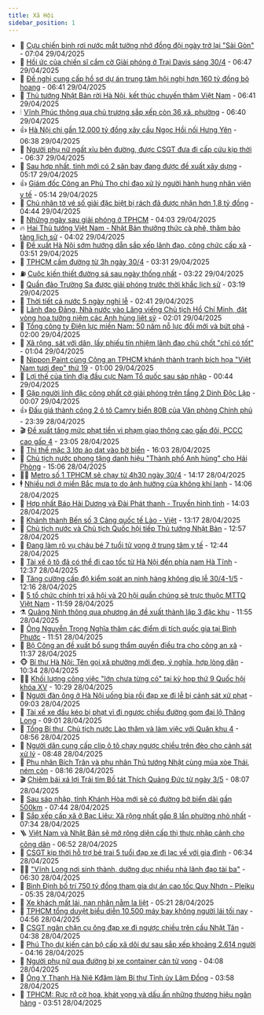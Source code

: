 ```yaml
---
title: Xã Hội
sidebar_position: 1
---
```


<!-- dantri-xa-hoi:START -->
- 🫣 [Cựu chiến binh rơi nước mắt tưởng nhớ đồng đội ngày trở lại &quot;Sài Gòn&quot;](https://dantri.com.vn/xa-hoi/cuu-chien-binh-roi-nuoc-mat-tuong-nho-dong-doi-ngay-tro-lai-sai-gon-20250429135348076.htm) - 07:04 29/04/2025
- 💼 [Hồi ức của chiến sĩ cắm cờ Giải phóng ở Trại Davis sáng 30/4](https://dantri.com.vn/xa-hoi/hoi-uc-cua-chien-si-cam-co-giai-phong-o-trai-davis-sang-304-20250427010518070.htm) - 06:47 29/04/2025
- 🎊 [Đề nghị cung cấp hồ sơ dự án trung tâm hội nghị hơn 160 tỷ đồng bỏ hoang](https://dantri.com.vn/xa-hoi/de-nghi-cung-cap-ho-so-du-an-trung-tam-hoi-nghi-hon-160-ty-dong-bo-hoang-20250429131353190.htm) - 06:41 29/04/2025
- 🙉 [Thủ tướng Nhật Bản rời Hà Nội, kết thúc chuyến thăm Việt Nam](https://dantri.com.vn/xa-hoi/thu-tuong-nhat-ban-roi-ha-noi-ket-thuc-chuyen-tham-viet-nam-20250429125059404.htm) - 06:41 29/04/2025
- 🕯 [Vĩnh Phúc thông qua chủ trương sắp xếp còn 36 xã, phường](https://dantri.com.vn/xa-hoi/vinh-phuc-thong-qua-chu-truong-sap-xep-con-36-xa-phuong-20250429091551071.htm) - 06:40 29/04/2025
- 👍 [Hà Nội chi gần 12.000 tỷ đồng xây cầu Ngọc Hồi nối Hưng Yên](https://dantri.com.vn/xa-hoi/ha-noi-chi-gan-12000-ty-dong-xay-cau-ngoc-hoi-noi-hung-yen-20250429133344365.htm) - 06:38 29/04/2025
- 🤖 [Người phụ nữ ngất xỉu bên đường, được CSGT đưa đi cấp cứu kịp thời](https://dantri.com.vn/xa-hoi/nguoi-phu-nu-ngat-xiu-ben-duong-duoc-csgt-dua-di-cap-cuu-kip-thoi-20250429122004896.htm) - 06:37 29/04/2025
- 🙉 [Sau hợp nhất, tỉnh mới có 2 sân bay đang được đề xuất xây dựng](https://dantri.com.vn/xa-hoi/sau-hop-nhat-tinh-moi-co-2-san-bay-dang-duoc-de-xuat-xay-dung-20250429114226737.htm) - 05:17 29/04/2025
- 👍 [Giám đốc Công an Phú Thọ chỉ đạo xử lý người hành hung nhân viên y tế](https://dantri.com.vn/xa-hoi/giam-doc-cong-an-phu-tho-chi-dao-xu-ly-nguoi-hanh-hung-nhan-vien-y-te-20250429120607372.htm) - 05:14 29/04/2025
- 🗽 [Chủ nhân tờ vé số giải đặc biệt bị rách đã được nhận hơn 1,8 tỷ đồng](https://dantri.com.vn/xa-hoi/chu-nhan-to-ve-so-giai-dac-biet-bi-rach-da-duoc-nhan-hon-18-ty-dong-20250429112935922.htm) - 04:44 29/04/2025
- 🗽 [Những ngày sau giải phóng ở TPHCM](https://dantri.com.vn/xa-hoi/nhung-ngay-sau-giai-phong-o-tphcm-20250429081109593.htm) - 04:03 29/04/2025
- 🔥 [Hai Thủ tướng Việt Nam - Nhật Bản thưởng thức cà phê, thăm bảo tàng lịch sử](https://dantri.com.vn/xa-hoi/hai-thu-tuong-viet-nam-nhat-ban-thuong-thuc-ca-phe-tham-bao-tang-lich-su-20250429090739359.htm) - 04:02 29/04/2025
- 🦒 [Đề xuất Hà Nội sớm hướng dẫn sắp xếp lãnh đạo, công chức cấp xã](https://dantri.com.vn/xa-hoi/de-xuat-ha-noi-som-huong-dan-sap-xep-lanh-dao-cong-chuc-cap-xa-20250429102434740.htm) - 03:51 29/04/2025
- 🧐 [TPHCM cấm đường từ 3h ngày 30/4](https://dantri.com.vn/xa-hoi/tphcm-cam-duong-tu-3h-ngay-304-20250429102846634.htm) - 03:31 29/04/2025
- ⛽️ [Cuộc kiến thiết đường sá sau ngày thống nhất](https://dantri.com.vn/xa-hoi/cuoc-kien-thiet-duong-sa-sau-ngay-thong-nhat-20250428165756916.htm) - 03:22 29/04/2025
- 🚀 [Quần đảo Trường Sa được giải phóng trước thời khắc lịch sử](https://dantri.com.vn/xa-hoi/quan-dao-truong-sa-duoc-giai-phong-truoc-thoi-khac-lich-su-20250429082500667.htm) - 03:19 29/04/2025
- 🦒 [Thời tiết cả nước 5 ngày nghỉ lễ](https://dantri.com.vn/xa-hoi/thoi-tiet-ca-nuoc-5-ngay-nghi-le-20250429093623387.htm) - 02:41 29/04/2025
- 🦅 [Lãnh đạo Đảng, Nhà nước vào Lăng viếng Chủ tịch Hồ Chí Minh, đặt vòng hoa tưởng niệm các Anh hùng liệt sỹ](https://dantri.com.vn/xa-hoi/lanh-dao-dang-nha-nuoc-vao-lang-vieng-chu-tich-ho-chi-minh-dat-vong-hoa-tuong-niem-cac-anh-hung-liet-sy-20250429090052148.htm) - 02:01 29/04/2025
- 🚀 [Tổng công ty Điện lực miền Nam: 50 năm nỗ lực đổi mới và bứt phá](https://dantri.com.vn/xa-hoi/tong-cong-ty-dien-luc-mien-nam-50-nam-no-luc-doi-moi-va-but-pha-20250428210140935.htm) - 02:00 29/04/2025
- 🦅 [Xã rộng, sát với dân, lấy phiếu tín nhiệm lãnh đạo chủ chốt &quot;chỉ có tốt&quot;](https://dantri.com.vn/noi-vu/xa-rong-sat-voi-dan-lay-phieu-tin-nhiem-lanh-dao-chu-chot-chi-co-tot-20250428230040667.htm) - 01:04 29/04/2025
- 🤠 [Nippon Paint cùng Công an TPHCM khánh thành tranh bích họa &quot;Việt Nam tươi đẹp&quot; thứ 19](https://dantri.com.vn/xa-hoi/nippon-paint-cung-cong-an-tphcm-khanh-thanh-tranh-bich-hoa-viet-nam-tuoi-dep-thu-19-20250428202656050.htm) - 01:00 29/04/2025
- 💄 [Lợi thế của tỉnh địa đầu cực Nam Tổ quốc sau sáp nhập](https://dantri.com.vn/xa-hoi/loi-the-cua-tinh-dia-dau-cuc-nam-to-quoc-sau-sap-nhap-20250428153549765.htm) - 00:44 29/04/2025
- 🥷 [Gặp người lính đặc công phất cờ giải phóng trên tầng 2 Dinh Độc Lập](https://dantri.com.vn/xa-hoi/gap-nguoi-linh-dac-cong-phat-co-giai-phong-tren-tang-2-dinh-doc-lap-20250419130717625.htm) - 00:07 29/04/2025
- 👍 [Đấu giá thành công 2 ô tô Camry biển 80B của Văn phòng Chính phủ](https://dantri.com.vn/xa-hoi/dau-gia-thanh-cong-2-o-to-camry-bien-80b-cua-van-phong-chinh-phu-20250429063407589.htm) - 23:39 28/04/2025
- 🎬 [Đề xuất tăng mức phạt tiền vi phạm giao thông cao gấp đôi, PCCC cao gấp 4](https://dantri.com.vn/xa-hoi/de-xuat-tang-muc-phat-tien-vi-pham-giao-thong-cao-gap-doi-pccc-cao-gap-4-20250428150839289.htm) - 23:05 28/04/2025
- 🦒 [Thi thể mặc 3 lớp áo dạt vào bờ biển](https://dantri.com.vn/xa-hoi/thi-the-mac-3-lop-ao-dat-vao-bo-bien-20210503123015345.htm) - 16:03 28/04/2025
- 🌊 [Chủ tịch nước phong tặng danh hiệu &quot;Thành phố Anh hùng&quot; cho Hải Phòng](https://dantri.com.vn/xa-hoi/chu-tich-nuoc-phong-tang-danh-hieu-thanh-pho-anh-hung-cho-hai-phong-20250428215651598.htm) - 15:06 28/04/2025
- 🧑‍💻 [Metro số 1 TPHCM sẽ chạy từ 4h30 ngày 30/4](https://dantri.com.vn/xa-hoi/metro-so-1-tphcm-se-chay-tu-4h30-ngay-304-20250428210726422.htm) - 14:17 28/04/2025
- 🕴 [Nhiều nơi ở miền Bắc mưa to do ảnh hưởng của không khí lạnh](https://dantri.com.vn/xa-hoi/nhieu-noi-o-mien-bac-mua-to-do-anh-huong-cua-khong-khi-lanh-20250428205044216.htm) - 14:06 28/04/2025
- 🤔 [Hợp nhất Báo Hải Dương và Đài Phát thanh - Truyền hình tỉnh](https://dantri.com.vn/xa-hoi/hop-nhat-bao-hai-duong-va-dai-phat-thanh-truyen-hinh-tinh-20250428205026926.htm) - 14:03 28/04/2025
- 💄 [Khánh thành Bến số 3 Cảng quốc tế Lào - Việt](https://dantri.com.vn/xa-hoi/khanh-thanh-ben-so-3-cang-quoc-te-lao-viet-20250428192803654.htm) - 13:17 28/04/2025
- 🧠 [Chủ tịch nước và Chủ tịch Quốc hội tiếp Thủ tướng Nhật Bản](https://dantri.com.vn/xa-hoi/chu-tich-nuoc-va-chu-tich-quoc-hoi-tiep-thu-tuong-nhat-ban-20250428191229026.htm) - 12:57 28/04/2025
- 🦣 [Đang làm rõ vụ cháu bé 7 tuổi tử vong ở trung tâm y tế](https://dantri.com.vn/xa-hoi/dang-lam-ro-vu-chau-be-7-tuoi-tu-vong-o-trung-tam-y-te-20250428192427893.htm) - 12:44 28/04/2025
- 💫 [Tài xế ô tô đã có thể đi cao tốc từ Hà Nội đến phía nam Hà Tĩnh](https://dantri.com.vn/xa-hoi/tai-xe-o-to-da-co-the-di-cao-toc-tu-ha-noi-den-phia-nam-ha-tinh-20250428190138453.htm) - 12:37 28/04/2025
- 🚀 [Tăng cường cấp độ kiểm soát an ninh hàng không dịp lễ 30/4-1/5](https://dantri.com.vn/xa-hoi/tang-cuong-cap-do-kiem-soat-an-ninh-hang-khong-dip-le-304-15-20250428182545222.htm) - 12:16 28/04/2025
- 🤔 [5 tổ chức chính trị xã hội và 20 hội quần chúng sẽ trực thuộc MTTQ Việt Nam](https://dantri.com.vn/xa-hoi/5-to-chuc-chinh-tri-xa-hoi-va-20-hoi-quan-chung-se-truc-thuoc-mttq-viet-nam-20250428183940906.htm) - 11:59 28/04/2025
- ⚗️ [Quảng Ninh thông qua phương án đề xuất thành lập 3 đặc khu](https://dantri.com.vn/xa-hoi/quang-ninh-thong-qua-phuong-an-de-xuat-thanh-lap-3-dac-khu-20250428181913935.htm) - 11:55 28/04/2025
- 🫶 [Ông Nguyễn Trọng Nghĩa thăm các điểm di tích quốc gia tại Bình Phước](https://dantri.com.vn/xa-hoi/ong-nguyen-trong-nghia-tham-cac-diem-di-tich-quoc-gia-tai-binh-phuoc-20250428184304099.htm) - 11:51 28/04/2025
- 🌮 [Bộ Công an đề xuất bổ sung thẩm quyền điều tra cho công an xã](https://dantri.com.vn/xa-hoi/bo-cong-an-de-xuat-bo-sung-tham-quyen-dieu-tra-cho-cong-an-xa-20250428181543786.htm) - 11:37 28/04/2025
- 🐵 [Bí thư Hà Nội: Tên gọi xã phường mới đẹp, ý nghĩa, hợp lòng dân](https://dantri.com.vn/xa-hoi/bi-thu-ha-noi-ten-goi-xa-phuong-moi-dep-y-nghia-hop-long-dan-20250428170919221.htm) - 10:34 28/04/2025
- 🧑‍🏫 [Khối lượng công việc &quot;lớn chưa từng có&quot; tại kỳ họp thứ 9 Quốc hội khóa XV](https://dantri.com.vn/xa-hoi/khoi-luong-cong-viec-lon-chua-tung-co-tai-ky-hop-thu-9-quoc-hoi-khoa-xv-20250428170717673.htm) - 10:29 28/04/2025
- 💫 [Người đàn ông ở Hà Nội uống bia rồi đạp xe đi lễ bị cảnh sát xử phạt](https://dantri.com.vn/xa-hoi/nguoi-dan-ong-o-ha-noi-uong-bia-roi-dap-xe-di-le-bi-canh-sat-xu-phat-20250428153552004.htm) - 09:03 28/04/2025
- 🦩 [Tài xế xe đầu kéo bị phạt vì đi ngược chiều đường gom đại lộ Thăng Long](https://dantri.com.vn/xa-hoi/tai-xe-xe-dau-keo-bi-phat-vi-di-nguoc-chieu-duong-gom-dai-lo-thang-long-20250428154956620.htm) - 09:01 28/04/2025
- 🦄 [Tổng Bí thư, Chủ tịch nước Lào thăm và làm việc với Quân khu 4](https://dantri.com.vn/xa-hoi/tong-bi-thu-chu-tich-nuoc-lao-tham-va-lam-viec-voi-quan-khu-4-20250428153329197.htm) - 08:56 28/04/2025
- 💂 [Người dân cung cấp clip ô tô chạy ngược chiều trên đèo cho cảnh sát xử lý](https://dantri.com.vn/xa-hoi/nguoi-dan-cung-cap-clip-o-to-chay-nguoc-chieu-tren-deo-cho-canh-sat-xu-ly-20250428151802355.htm) - 08:48 28/04/2025
- 💄 [Phu nhân Bích Trân và phu nhân Thủ tướng Nhật cùng múa xòe Thái, ném còn](https://dantri.com.vn/xa-hoi/phu-nhan-bich-tran-va-phu-nhan-thu-tuong-nhat-cung-mua-xoe-thai-nem-con-20250428143537381.htm) - 08:16 28/04/2025
- 🎬 [Chiêm bái xá lợi Trái tim Bồ tát Thích Quảng Đức từ ngày 3/5](https://dantri.com.vn/xa-hoi/chiem-bai-xa-loi-trai-tim-bo-tat-thich-quang-duc-tu-ngay-35-20250428133222066.htm) - 08:07 28/04/2025
- 👀 [Sau sáp nhập, tỉnh Khánh Hòa mới sẽ có đường bờ biển dài gần 500km](https://dantri.com.vn/xa-hoi/sau-sap-nhap-tinh-khanh-hoa-moi-se-co-duong-bo-bien-dai-gan-500km-20250428142207698.htm) - 07:44 28/04/2025
- 💃 [Sắp xếp cấp xã ở Bạc Liêu: Xã rộng nhất gấp 8 lần phường nhỏ nhất](https://dantri.com.vn/xa-hoi/sap-xep-cap-xa-o-bac-lieu-xa-rong-nhat-gap-8-lan-phuong-nho-nhat-20250428133742470.htm) - 07:34 28/04/2025
- 🪜 [Việt Nam và Nhật Bản sẽ mở rộng diện cấp thị thực nhập cảnh cho công dân](https://dantri.com.vn/xa-hoi/viet-nam-va-nhat-ban-se-mo-rong-dien-cap-thi-thuc-nhap-canh-cho-cong-dan-20250428122000527.htm) - 06:52 28/04/2025
- 📝 [CSGT kịp thời hỗ trợ bé trai 5 tuổi đạp xe đi lạc về với gia đình](https://dantri.com.vn/xa-hoi/csgt-kip-thoi-ho-tro-be-trai-5-tuoi-dap-xe-di-lac-ve-voi-gia-dinh-20250428130111871.htm) - 06:34 28/04/2025
- 🧑‍💻 [&quot;Vĩnh Long nơi sinh thành, dưỡng dục nhiều nhà lãnh đạo tài ba&quot;](https://dantri.com.vn/xa-hoi/vinh-long-noi-sinh-thanh-duong-duc-nhieu-nha-lanh-dao-tai-ba-20250428121401492.htm) - 06:30 28/04/2025
- 👺 [Bình Định bố trí 750 tỷ đồng tham gia dự án cao tốc Quy Nhơn - Pleiku](https://dantri.com.vn/xa-hoi/binh-dinh-bo-tri-750-ty-dong-tham-gia-du-an-cao-toc-quy-nhon-pleiku-20250428122507599.htm) - 05:35 28/04/2025
- 🌮 [Xe khách mất lái, nạn nhân nằm la liệt](https://dantri.com.vn/xa-hoi/xe-khach-mat-lai-nan-nhan-nam-la-liet-20250428120505780.htm) - 05:21 28/04/2025
- 🤭 [TPHCM tổng duyệt biểu diễn 10.500 máy bay không người lái tối nay](https://dantri.com.vn/xa-hoi/tphcm-tong-duyet-bieu-dien-10500-may-bay-khong-nguoi-lai-toi-nay-20250428114844748.htm) - 04:56 28/04/2025
- 💪 [CSGT ngăn chặn cụ ông đạp xe đi ngược chiều trên cầu Nhật Tân](https://dantri.com.vn/xa-hoi/csgt-ngan-chan-cu-ong-dap-xe-di-nguoc-chieu-tren-cau-nhat-tan-20250428113156137.htm) - 04:38 28/04/2025
- 🧰 [Phú Thọ dự kiến cán bộ cấp xã dôi dư sau sắp xếp khoảng 2.614 người](https://dantri.com.vn/xa-hoi/phu-tho-du-kien-can-bo-cap-xa-doi-du-sau-sap-xep-khoang-2614-nguoi-20250428110527464.htm) - 04:16 28/04/2025
- 🤡 [Người phụ nữ qua đường bị xe container cán tử vong](https://dantri.com.vn/xa-hoi/nguoi-phu-nu-qua-duong-bi-xe-container-can-tu-vong-20250428105719428.htm) - 04:08 28/04/2025
- 🦆 [Ông Y Thanh Hà Niê Kđăm làm Bí thư Tỉnh ủy Lâm Đồng](https://dantri.com.vn/xa-hoi/ong-y-thanh-ha-nie-kdam-lam-bi-thu-tinh-uy-lam-dong-20250428101756484.htm) - 03:58 28/04/2025
- 🦍 [TPHCM: Rực rỡ cờ hoa, khát vọng và dấu ấn những thương hiệu ngân hàng](https://dantri.com.vn/xa-hoi/tphcm-ruc-ro-co-hoa-khat-vong-va-dau-an-nhung-thuong-hieu-ngan-hang-20250426011124699.htm) - 03:51 28/04/2025<!-- dantri-xa-hoi:END -->
